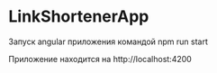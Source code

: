 # LinkShortenerApp

Запуск angular приложения командой
npm run start

Приложение находится на 
http://localhost:4200
